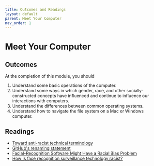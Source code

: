 ```yaml
---
title: Outcomes and Readings
layout: default
parent: Meet Your Computer
nav_order: 1
---
```

# Meet Your Computer

## Outcomes

At the completion of this module, you should

1.  Understand some basic operations of the computer.
2.  Understand some ways in which gender, race, and other socially-constructed concepts have influenced and continue to influence our interactions with computers.
3.  Understand the differences between common operating systems.
4.  Understand how to navigate the file system on a Mac or Windows computer.

## Readings

- [Toward anti-racist technical terminology](https://ach.org/toward-anti-racist-technical-terminology/)
- [GitHub's renaming statement](https://github.com/github/renaming)
- [Facial-Recognition Software Might Have a Racial Bias Problem](https://www.theatlantic.com/technology/archive/2016/04/the-underlying-bias-of-facial-recognition-systems/476991/)
- [How is face recognition surveillance technology racist?](https://www.aclu.org/news/privacy-technology/how-is-face-recognition-surveillance-technology-racist/)